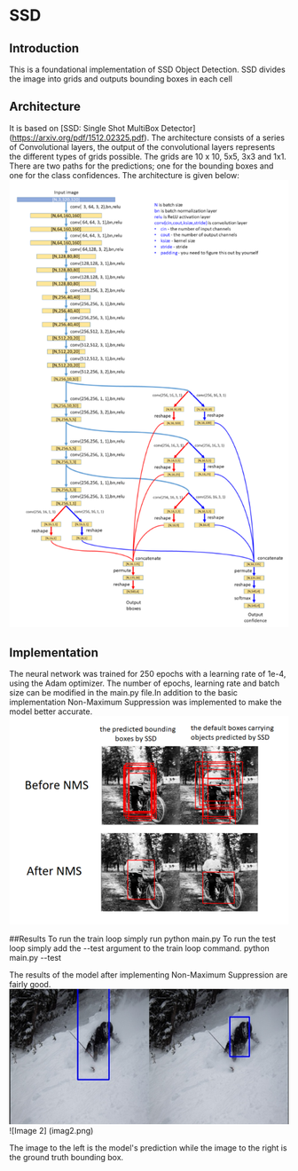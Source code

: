# SSD
## Introduction 
This is a foundational implementation of SSD Object Detection. SSD divides the image into grids and outputs bounding boxes in each cell

## Architecture
It is based on [SSD: Single Shot MultiBox Detector] (https://arxiv.org/pdf/1512.02325.pdf). The architecture consists of a series of Convolutional layers, the output of the convolutional layers represents the different types of grids possible. The grids are 10 x 10, 5x5, 3x3 and 1x1. There are two paths for the predictions; one for the bounding boxes and one for the class confidences. The architecture is given below:
![SSD Multibox Detector Architecture](arch.png)

## Implementation
The neural network was trained for 250 epochs with a learning rate of 1e-4, using the Adam optimizer. The number of epochs, learning rate and batch size can be modified in the main.py file.In addition to the basic implementation Non-Maximum Suppression was implemented to make the model better accurate.
![Non Maximum Suppression](nms.png)

##Results
To run the train loop simply run 
  python main.py
To run the test loop simply add the --test argument to the train loop command.
  python main.py --test
  
The results of the model after implementing Non-Maximum Suppression are fairly good.
![Image 1](imag1.png)
![Image 2] (imag2.png)

The image to the left is the model's prediction while the image to the right is the ground truth bounding box.
